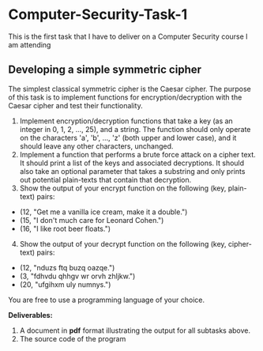 # Computer-Security-Task-1
This is the first task that I have to deliver on a Computer Security course I am attending

## Developing a simple symmetric cipher
The simplest classical symmetric cipher is the Caesar cipher. The purpose of this task is to implement functions for encryption/decryption with the Caesar cipher and test their functionality.

1. Implement encryption/decryption functions that take a key (as an integer in 0, 1, 2, ..., 25), and a string. The function should only operate on the characters 'a', 'b', ..., 'z' (both upper and lower case), and it should leave any other characters, unchanged.
2. Implement a function that performs a brute force attack on a cipher text. It should print a list of the keys and associated decryptions. It should also take an optional parameter that takes a substring and only prints out potential plain-texts that contain that decryption.
3. Show the output of your encrypt function on the following (key, plain-text) pairs:
  * (12, "Get me a vanilla ice cream, make it a double.")
  * (15, "I don't much care for Leonard Cohen.")
  * (16, "I like root beer floats.")
4. Show the output of your decrypt function on the following (key, cipher-text) pairs:
  * (12, "nduzs ftq buzq oazqe.")
  * (3, "fdhvdu qhhgv wr orvh zhljkw.")
  * (20, "ufgihxm uly numnys.")

You are free to use a programming language of your choice.

**Deliverables:**

1. A document in **pdf** format illustrating the output for all subtasks above.
2. The source code of the program
